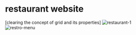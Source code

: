 # restaurant website
[clearing the concept of grid and its properties]
![restaurant-1](https://github.com/user-attachments/assets/88c51623-910a-4d4c-b9cd-299e92e9fe31)
![restro-menu](https://github.com/user-attachments/assets/da831153-0322-4190-9668-af0018929c1b)
